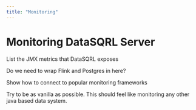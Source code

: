 ```yaml
---
title: "Monitoring"
---
```


# Monitoring DataSQRL Server

List the JMX metrics that DataSQRL exposes

Do we need to wrap Flink and Postgres in here?

Show how to connect to popular monitoring frameworks

Try to be as vanilla as possible. This should feel like monitoring any other java based data system.